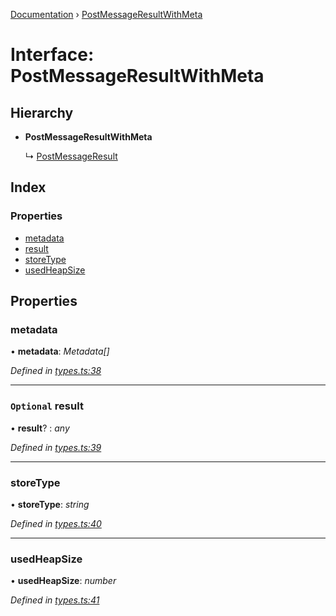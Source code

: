 [Documentation](../README.md) › [PostMessageResultWithMeta](postmessageresultwithmeta.md)

# Interface: PostMessageResultWithMeta

## Hierarchy

* **PostMessageResultWithMeta**

  ↳ [PostMessageResult](postmessageresult.md)

## Index

### Properties

* [metadata](postmessageresultwithmeta.md#metadata)
* [result](postmessageresultwithmeta.md#optional-result)
* [storeType](postmessageresultwithmeta.md#storetype)
* [usedHeapSize](postmessageresultwithmeta.md#usedheapsize)

## Properties

###  metadata

• **metadata**: *Metadata[]*

*Defined in [types.ts:38](https://github.com/badbatch/cachemap/blob/8c9b61b/packages/core-worker/src/types.ts#L38)*

___

### `Optional` result

• **result**? : *any*

*Defined in [types.ts:39](https://github.com/badbatch/cachemap/blob/8c9b61b/packages/core-worker/src/types.ts#L39)*

___

###  storeType

• **storeType**: *string*

*Defined in [types.ts:40](https://github.com/badbatch/cachemap/blob/8c9b61b/packages/core-worker/src/types.ts#L40)*

___

###  usedHeapSize

• **usedHeapSize**: *number*

*Defined in [types.ts:41](https://github.com/badbatch/cachemap/blob/8c9b61b/packages/core-worker/src/types.ts#L41)*
